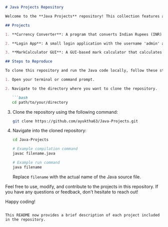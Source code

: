 ```markdown
# Java Projects Repository

Welcome to the **Java Projects** repository! This collection features a variety of Java projects and programs, both completed and ongoing. Feel free to explore and leverage these projects for learning and reference purposes.

## Projects

1. **Currency Converter**: A program that converts Indian Rupees (INR) to US Dollars (USD).

2. **Login App**: A small login application with the username 'admin' and the password 'password'.

3. **MarkCalculator GUI**: A GUI-based mark calculator that calculates marks based on the last date.

## Steps to Reproduce

To clone this repository and run the Java code locally, follow these steps:

1. Open your terminal or command prompt.

2. Navigate to the directory where you want to clone the repository.

   ```bash
   cd path/to/your/directory
   ```

3. Clone the repository using the following command:

   ```bash
   git clone https://github.com/ayuktha63/Java-Projects.git
   ```

4. Navigate into the cloned repository:

   ```bash
   cd Java-Projects
   ```

   ```bash
   # Example compilation command
   javac filename.java

   # Example run command
   java filename
   ```

   Replace `filename` with the actual name of the Java source file.

Feel free to use, modify, and contribute to the projects in this repository. If you have any questions or feedback, don't hesitate to reach out!

Happy coding!
```

This README now provides a brief description of each project included in the repository.